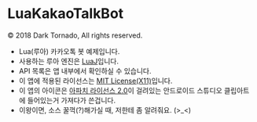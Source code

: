 # LuaKakaoTalkBot

© 2018 Dark Tornado, All rights reserved.

 * Lua(루아) 카카오톡 봇 예제입니다.
 * 사용하는 루아 엔진은 [LuaJ](http://www.luaj.org/luaj/3.0/README.html)입니다.
 * API 목록은 앱 내부에서 확인하실 수 있습니다.
 * 이 앱에 적용된 라이선스는 [MIT License(X11)](LICENSE)입니다.
 * 이 앱의 아이콘은 [아파치 라이선스 2.0](https://www.apache.org/licenses/LICENSE-2.0)이 걸려있는 안드로이드 스튜디오 클립아트에 들어있는거 가져다가 쓴겁니다.
 * 이왕이면, 소스 꿀꺽(?)해가실 때, 저한테 좀 알려줘요. (>_<)
